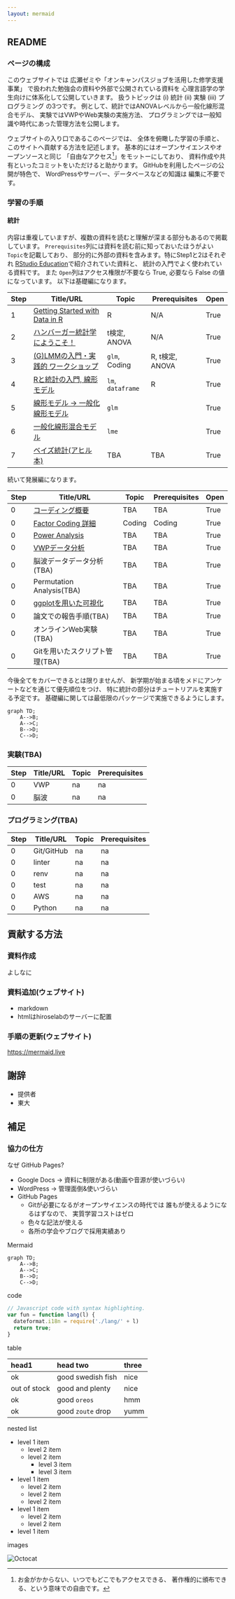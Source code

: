 ```yaml
---
layout: mermaid
---
```


## README

### ページの構成

このウェブサイトでは
広瀬ゼミや「オンキャンパスジョブを活用した修学支援事業」
で扱われた勉強会の資料や外部で公開されている資料を
心理言語学の学生向けに体系化して公開していきます。
扱うトピックは (i) 統計 (ii) 実験 (iii) プログラミング の3つです。
例として、統計ではANOVAレベルから一般化線形混合モデル、
実験ではVWPやWeb実験の実施方法、
プログラミングでは一般知識や時代にあった管理方法を公開します。

ウェブサイトの入り口であるこのページでは、
全体を俯瞰した学習の手順と、
このサイトへ貢献する方法を記述します。
基本的にはオープンサイエンスやオープンソースと同じ
「自由なアクセス[^free]」をモットーにしており、
資料作成や共有といったコミットをいただけると助かります。
GitHubを利用したページの公開が特色で、
WordPressやサーバー、データベースなどの知識は
編集に不要です。


[^free]: お金がかからない、いつでもどこでもアクセスできる、
    著作権的に頒布できる、という意味での自由です。

### 学習の手順

#### 統計

内容は重複していますが、複数の資料を読むと理解が深まる部分もあるので掲載しています。
`Prerequisites`列には資料を読む前に知っておいたほうがよい`Topic`を記載しており、
部分的に外部の資料を含みます。特にStep1と2はそれぞれ
[RStudio Education][rstudio-intro]で紹介されていた資料と、
統計の入門でよく使われている資料です。
また `Open`列はアクセス権限が不要なら True, 必要なら False の値になっています。
以下は基礎編になります。


| Step | Title/URL                                        | Topic             | Prerequisites   | Open | 
|------|--------------------------------------------------|-----------------  |-----------------|------|
|    1 | [Getting Started with Data in R][r-rstudio]      | R                 | N/A             | True |
|    2 | [ハンバーガー統計学にようこそ！][hamburger]      | t検定, ANOVA      | N/A             | True |
|    3 | [(G)LMMの入門・実践的 ワークショップ][glmm-ws-m] | `glm`, Coding     | R, t検定, ANOVA | True |
|    4 | [Rと統計の入門, 線形モデル][intro-k]             | `lm`, `dataframe` | R               | True |
|    5 | [線形モデル -> 一般化線形モデル][lm2glm-k]       | `glm`             |                 | True |
|    6 | [一般化線形混合モデル][glm2lme-k]                | `lme`             |                 | True |
|    7 | [ベイズ統計(アヒル本)][ahiru]                    | TBA             | TBA             | True |

続いて発展編になります。

| Step | Title/URL                          | Topic           | Prerequisites   | Open | 
|------|------------------------------------|-----------------|-----------------|------|
|    0 | [コーディング概要][contrastcoding] | TBA             | TBA             | True |
|    0 | [Factor Coding 詳細][factor-coding]| Coding          | Coding          | True |
|    0 | [Power Analysis][power-analysis]   | TBA             | TBA             | True |
|    0 | [VWPデータ分析][arai]              | TBA             | TBA             | True |
|    0 | 脳波データデータ分析(TBA)          | TBA             | TBA             | True |
|    0 | Permutation Analysis(TBA)          | TBA             | TBA             | True |
|    0 | [ggplotを用いた可視化][ggplot]     | TBA             | TBA             | True |
|    0 | 論文での報告手順(TBA)              | TBA             | TBA             | True |
|    0 | オンラインWeb実験(TBA)             | TBA             | TBA             | True |
|    0 | Gitを用いたスクリプト管理(TBA)     | TBA             | TBA             | True |

今後全てをカバーできるとは限りませんが、
新学期が始まる頃をメドにアンケートなどを通じて優先順位をつけ、
特に統計の部分はチュートリアルを実施する予定です。
基礎編に関しては最低限のパッケージで実施できるようにします。

<!--
FIXME: 
- [ ] 脳波は陳さんの脳波祭
- [ ] Permutation Analysis
-->
[ggplot]: https://ggplot2.tidyverse.org/reference/ggplot.html
[ahiru]: https://www.kyoritsu-pub.co.jp/bookdetail/9784320112421
[arai]: https://www.ism.ac.jp/editsec/toukei/pdf/64-2-201.pdf
[contrastcoding]: https://marissabarlaz.github.io/portfolio/contrastcoding/
[factor-coding]: https://github.com/CLRafaelR/factor_coding
[glmm-ws-m]: https://phiz.c.u-tokyo.ac.jp/~hiroselab/stats/0907.html
[power-analysis]: https://phiz.c.u-tokyo.ac.jp/~hiroselab/stats/220128_powerAnalysis_isono.html
[intro-k]: https://kishiyamat.github.io/tutorial-lme-vwp/1.html
[lm2glm-k]: https://kishiyamat.github.io/tutorial-lme-vwp/2.html
[glm2lme-k]: https://kishiyamat.github.io/tutorial-lme-vwp/3.html
[hamburger]: http://kogolab.chillout.jp/elearn/hamburger/
[rstudio-intro]: https://education.rstudio.com/
[r-rstudio]: https://moderndive.netlify.app/1-getting-started.html

```mermaid
graph TD;
    A-->B;
    A-->C;
    B-->D;
    C-->D;
```

<!--[統計](./stats).-->

### 実験(TBA)

| Step | Title/URL | Topic           | Prerequisites   | 
|------|-----------|-----------------|-----------------|
|    0 | VWP       | na              | na              |
|    0 | 脳波      | na              | na              |

<!--[実験](./experiments)-->

### プログラミング(TBA)

| Step | Title/URL  | Topic           | Prerequisites   | 
|------|------------|-----------------|-----------------|
|    0 | Git/GitHub | na              | na              |
|    0 | linter     | na              | na              |
|    0 | renv       | na              | na              |
|    0 | test       | na              | na              |
|    0 | AWS        | na              | na              |
|    0 | Python     | na              | na              |

<!--[プログラミング](./programming)-->

## 貢献する方法

### 資料作成

よしなに

### 資料追加(ウェブサイト)

- markdown
- htmlはhiroselabのサーバーに配置

### 手順の更新(ウェブサイト)

https://mermaid.live

## 謝辞

- 提供者
- 東大

## 補足

### 協力の仕方

なぜ GitHub Pages?

- Google Docs -> 資料に制限がある(動画や音源が使いづらい)
- WordPress -> 管理面倒&使いづらい
- GitHub Pages
    - Gitが必要になるがオープンサイエンスの時代では
      誰もが使えるようになるはずなので、
      実質学習コストはゼロ
    - 色々な記法が使える
    - 各所の学会やブログで採用実績あり

Mermaid

```mermaid
graph TD;
    A-->B;
    A-->C;
    B-->D;
    C-->D;
```

code

```js
// Javascript code with syntax highlighting.
var fun = function lang(l) {
  dateformat.i18n = require('./lang/' + l)
  return true;
}
```

table

| head1        | head two          | three |
|:-------------|:------------------|:------|
| ok           | good swedish fish | nice  |
| out of stock | good and plenty   | nice  |
| ok           | good `oreos`      | hmm   |
| ok           | good `zoute` drop | yumm  |

nested list

- level 1 item
  - level 2 item
  - level 2 item
    - level 3 item
    - level 3 item
- level 1 item
  - level 2 item
  - level 2 item
  - level 2 item
- level 1 item
  - level 2 item
  - level 2 item
- level 1 item

images

![Octocat](https://github.githubassets.com/images/icons/emoji/octocat.png)


